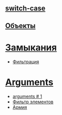 ## [switch-case](https://learn.javascript.ru/switch)

## [Объекты](https://learn.javascript.ru/object-for-in)

# [Замыкания](https://learn.javascript.ru/closures-usage)
+ [Фильтрация](https://learn.javascript.ru/task/sort-by-field)

# [Arguments](https://learn.javascript.ru/arguments-pseudoarray)
  + [arguments # 1](https://learn.javascript.ru/task/check-arguments-undefined)   
  + [Фильтр элементов](http://learn.javascript.ru/task/filter-through-function)
  + [Армия](http://learn.javascript.ru/task/make-army)